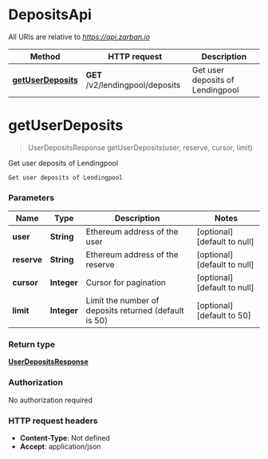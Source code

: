 # DepositsApi

All URIs are relative to *https://api.zarban.io*

| Method | HTTP request | Description |
|------------- | ------------- | -------------|
| [**getUserDeposits**](DepositsApi.md#getUserDeposits) | **GET** /v2/lendingpool/deposits | Get user deposits of Lendingpool |


<a name="getUserDeposits"></a>
# **getUserDeposits**
> UserDepositsResponse getUserDeposits(user, reserve, cursor, limit)

Get user deposits of Lendingpool

    Get user deposits of Lendingpool

### Parameters

|Name | Type | Description  | Notes |
|------------- | ------------- | ------------- | -------------|
| **user** | **String**| Ethereum address of the user | [optional] [default to null] |
| **reserve** | **String**| Ethereum address of the reserve | [optional] [default to null] |
| **cursor** | **Integer**| Cursor for pagination | [optional] [default to null] |
| **limit** | **Integer**| Limit the number of deposits returned (default is 50) | [optional] [default to 50] |

### Return type

[**UserDepositsResponse**](../Models/UserDepositsResponse.md)

### Authorization

No authorization required

### HTTP request headers

- **Content-Type**: Not defined
- **Accept**: application/json

